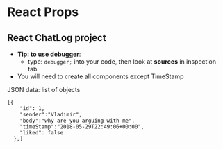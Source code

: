 # React Props


 ## React ChatLog project
 - **Tip: to use debugger**:
   - type: `debugger;` into your code, then look at **sources** in inspection tab
 - You will need to create all components except TimeStamp

JSON data: list of objects
```
[{
    "id": 1,
    "sender":"Vladimir",
    "body":"why are you arguing with me",
    "timeStamp":"2018-05-29T22:49:06+00:00",
    "liked": false
  },]
  ```